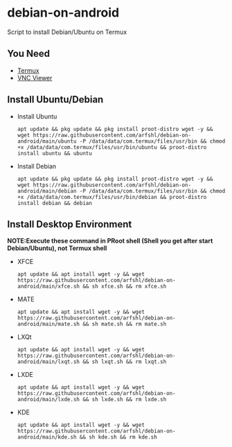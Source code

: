 # debian-on-android
Script to install Debian/Ubuntu on Termux
## You Need
- [Termux](https://f-droid.org/packages/com.termux)
- [VNC Viewer](https://play.google.com/store/apps/details?id=com.realvnc.viewer.android)
## Install Ubuntu/Debian
- Install Ubuntu

      apt update && pkg update && pkg install proot-distro wget -y && wget https://raw.githubusercontent.com/arfshl/debian-on-android/main/ubuntu -P /data/data/com.termux/files/usr/bin && chmod +x /data/data/com.termux/files/usr/bin/ubuntu && proot-distro install ubuntu && ubuntu

- Install Debian

      apt update && pkg update && pkg install proot-distro wget -y && wget https://raw.githubusercontent.com/arfshl/debian-on-android/main/debian -P /data/data/com.termux/files/usr/bin && chmod +x /data/data/com.termux/files/usr/bin/debian && proot-distro install debian && debian

## Install Desktop Environment
**NOTE:Execute these command in PRoot shell (Shell you get after start Debian/Ubuntu), not Termux shell**
- XFCE

      apt update && apt install wget -y && wget https://raw.githubusercontent.com/arfshl/debian-on-android/main/xfce.sh && sh xfce.sh && rm xfce.sh

- MATE

      apt update && apt install wget -y && wget https://raw.githubusercontent.com/arfshl/debian-on-android/main/mate.sh && sh mate.sh && rm mate.sh

- LXQt

      apt update && apt install wget -y && wget https://raw.githubusercontent.com/arfshl/debian-on-android/main/lxqt.sh && sh lxqt.sh && rm lxqt.sh

- LXDE

      apt update && apt install wget -y && wget https://raw.githubusercontent.com/arfshl/debian-on-android/main/lxde.sh && sh lxde.sh && rm lxde.sh

- KDE 

      apt update && apt install wget -y && wget https://raw.githubusercontent.com/arfshl/debian-on-android/main/kde.sh && sh kde.sh && rm kde.sh
